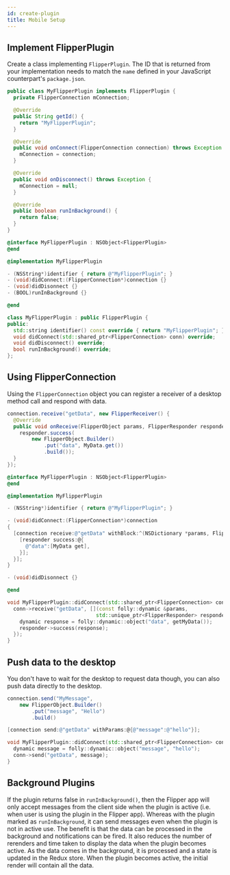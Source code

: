```yaml
---
id: create-plugin
title: Mobile Setup
---
```


## Implement FlipperPlugin

Create a class implementing `FlipperPlugin`. The ID that is returned from your implementation needs to match the `name` defined in your JavaScript counterpart's `package.json`.


<!--DOCUSAURUS_CODE_TABS-->
<!--Android-->
```java
public class MyFlipperPlugin implements FlipperPlugin {
  private FlipperConnection mConnection;

  @Override
  public String getId() {
    return "MyFlipperPlugin";
  }

  @Override
  public void onConnect(FlipperConnection connection) throws Exception {
    mConnection = connection;
  }

  @Override
  public void onDisconnect() throws Exception {
    mConnection = null;
  }

  @Override
  public boolean runInBackground() {
  	return false;
  }
}
```
<!--iOS-->
```objective-c
@interface MyFlipperPlugin : NSObject<FlipperPlugin>
@end

@implementation MyFlipperPlugin

- (NSString*)identifier { return @"MyFlipperPlugin"; }
- (void)didConnect:(FlipperConnection*)connection {}
- (void)didDisonnect {}
- (BOOL)runInBackground {}

@end
```
<!--C++-->
```c++
class MyFlipperPlugin : public FlipperPlugin {
public:
  std::string identifier() const override { return "MyFlipperPlugin"; }
  void didConnect(std::shared_ptr<FlipperConnection> conn) override;
  void didDisconnect() override;
  bool runInBackground() override;
};
```
<!--END_DOCUSAURUS_CODE_TABS-->


## Using FlipperConnection

Using the `FlipperConnection` object you can register a receiver of a desktop method call and respond with data.

<!--DOCUSAURUS_CODE_TABS-->
<!--Android-->
```java
connection.receive("getData", new FlipperReceiver() {
  @Override
  public void onReceive(FlipperObject params, FlipperResponder responder) throws Exception {
    responder.success(
        new FlipperObject.Builder()
            .put("data", MyData.get())
            .build());
  }
});
```
<!--iOS-->
```objective-c
@interface MyFlipperPlugin : NSObject<FlipperPlugin>
@end

@implementation MyFlipperPlugin

- (NSString*)identifier { return @"MyFlipperPlugin"; }

- (void)didConnect:(FlipperConnection*)connection
{
  [connection receive:@"getData" withBlock:^(NSDictionary *params, FlipperResponder *responder) {
    [responder success:@{
      @"data":[MyData get],
    }];
  }];
}

- (void)didDisonnect {}

@end
```
<!--C++-->
```c++
void MyFlipperPlugin::didConnect(std::shared_ptr<FlipperConnection> conn) {
  conn->receive("getData", [](const folly::dynamic &params,
                             std::unique_ptr<FlipperResponder> responder) {
    dynamic response = folly::dynamic::object("data", getMyData());
    responder->success(response);
  });
}
```
<!--END_DOCUSAURUS_CODE_TABS-->

## Push data to the desktop

You don't have to wait for the desktop to request data though, you can also push data directly to the desktop.

<!--DOCUSAURUS_CODE_TABS-->
<!--Android-->
```java
connection.send("MyMessage",
    new FlipperObject.Builder()
        .put("message", "Hello")
        .build()
```
<!--iOS-->
```objective-c
[connection send:@"getData" withParams:@{@"message":@"hello"}];
```
<!--C++-->
```c++
void MyFlipperPlugin::didConnect(std::shared_ptr<FlipperConnection> conn) {
  dynamic message = folly::dynamic::object("message", "hello");
  conn->send("getData", message);
}
```
<!--END_DOCUSAURUS_CODE_TABS-->

## Background Plugins

If the plugin returns false in `runInBackground()`, then the Flipper app will only accept messages from the client side when the plugin is active (i.e. when user is using the plugin in the Flipper app). Whereas with the plugin marked as `runInBackground`, it can send messages even when the plugin is not in active use. The benefit is that the data can be processed in the background and notifications can be fired. It also reduces the number of rerenders and time taken to display the data when the plugin becomes active. As the data comes in the background, it is processed and a state is updated in the Redux store. When the plugin becomes active, the initial render will contain all the data.
